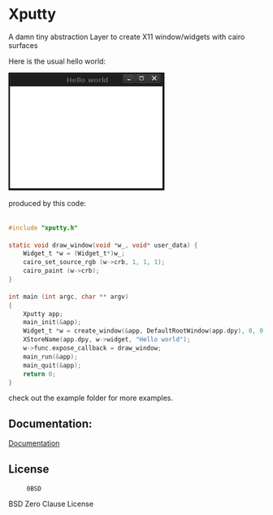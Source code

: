 # Xputty


A damn tiny abstraction Layer to create X11 window/widgets  with cairo surfaces 

Here is the usual hello world:

![simple-example](https://github.com/brummer10/Xputty/raw/master/examples/simple-example.png)

produced  by this code:

```C

#include "xputty.h"

static void draw_window(void *w_, void* user_data) {
    Widget_t *w = (Widget_t*)w_;
    cairo_set_source_rgb (w->crb, 1, 1, 1);
    cairo_paint (w->crb);
}

int main (int argc, char ** argv)
{
    Xputty app;
    main_init(&app);
    Widget_t *w = create_window(&app, DefaultRootWindow(app.dpy), 0, 0, 300, 200);
    XStoreName(app.dpy, w->widget, "Hello world");
    w->func.expose_callback = draw_window;
    main_run(&app);
    main_quit(&app);
    return 0;
}

```

check out the example folder for more examples.

## Documentation:

[Documentation](https://brummer10.github.io/Xputty/html/index.html)

## License

         0BSD 
BSD Zero Clause License
